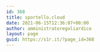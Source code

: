 ```yaml
---
id: 368
title: sportello.cloud
date: 2021-06-15T12:36:07+00:00
author: amministratoregoliardico
layout: page
guid: https://s1r.it/?page_id=368
---
```


